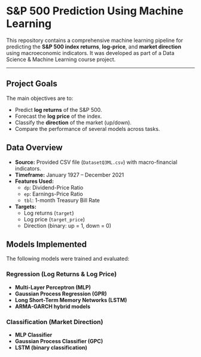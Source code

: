 # S&P 500 Prediction Using Machine Learning

This repository contains a comprehensive machine learning pipeline for predicting the **S&P 500 index returns**, **log-price**, and **market direction** using macroeconomic indicators. It was developed as part of a Data Science & Machine Learning course project.

---

##  Project Goals

The main objectives are to:

- Predict **log returns** of the S&P 500.
- Forecast the **log price** of the index.
- Classify the **direction** of the market (up/down).
- Compare the performance of several models across tasks.



##  Data Overview

- **Source:** Provided CSV file (`DatasetQ3ML.csv`) with macro-financial indicators.
- **Timeframe:** January 1927 – December 2021
- **Features Used:**
  - `dp`: Dividend-Price Ratio  
  - `ep`: Earnings-Price Ratio  
  - `tbl`: 1-month Treasury Bill Rate
- **Targets:**
  - Log returns (`target`)
  - Log price (`target_price`)
  - Direction (binary: up = 1, down = 0)



##  Models Implemented

The following models were trained and evaluated:

###  Regression (Log Returns & Log Price)
- **Multi-Layer Perceptron (MLP)**
- **Gaussian Process Regression (GPR)**
- **Long Short-Term Memory Networks (LSTM)**
- **ARMA-GARCH hybrid models**

###  Classification (Market Direction)
- **MLP Classifier**
- **Gaussian Process Classifier (GPC)**
- **LSTM (binary classification)**




